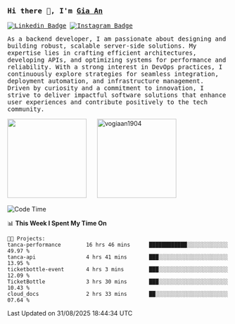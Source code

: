 ### <samp>Hi there 👋, I'm <a href="https://www.linkedin.com/in/vogiaan1904/" target="_blank">Gia An</a></samp>

<samp> [![Linkedin Badge](https://img.shields.io/badge/-LinkedIn-0e76a8?style=flat-square&logo=Linkedin&logoColor=white)](https://linkedin.com/in/vogiaan1904)
[![Instagram Badge](https://img.shields.io/badge/-Instagram-e4405f?style=flat-square&logo=Instagram&logoColor=white)](https://instagram.com/_.ja.ann_/) </samp> 

<samp>As a backend developer, I am passionate about designing and building robust, scalable server-side solutions. My expertise lies in crafting efficient architectures, developing APIs, and optimizing systems for performance and reliability. With a strong interest in DevOps practices, I continuously explore strategies for seamless integration, deployment automation, and infrastructure management. Driven by curiosity and a commitment to innovation, I strive to deliver impactful software solutions that enhance user experiences and contribute positively to the tech community.</samp>



<div>
  <img height="180em" src="https://github-readme-stats.vercel.app/api/top-langs/?username=vogiaan1904&show_icons=true&hide_border=true&layout=compact&langs_count=10&theme=transparent&include_orgs=true"/>
  &nbsp;&nbsp;&nbsp;&nbsp;
  <img height="180em" src="https://github-readme-stats.vercel.app/api?username=vogiaan1904&show_icons=true&hide_border=true&&count_private=true&include_all_commits=true&theme=transparent&locale=en" alt="vogiaan1904" />
</div>






<!--START_SECTION:waka-->
![Code Time](http://img.shields.io/badge/Code%20Time-1%2C392%20hrs%204%20mins-blue)

📊 **This Week I Spent My Time On** 

```text
🐱‍💻 Projects: 
tanca-performance        16 hrs 46 mins      ████████████░░░░░░░░░░░░░   49.97 % 
tanca-api                4 hrs 41 mins       ███░░░░░░░░░░░░░░░░░░░░░░   13.95 % 
ticketbottle-event       4 hrs 3 mins        ███░░░░░░░░░░░░░░░░░░░░░░   12.09 % 
TicketBottle             3 hrs 30 mins       ███░░░░░░░░░░░░░░░░░░░░░░   10.43 % 
cloud_docs               2 hrs 33 mins       ██░░░░░░░░░░░░░░░░░░░░░░░   07.64 % 
```


 Last Updated on 31/08/2025 18:44:34 UTC
<!--END_SECTION:waka-->
